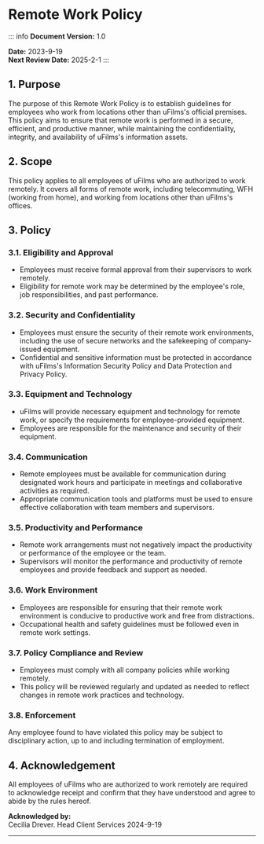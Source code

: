 # Remote Work Policy

::: info <Badge type="tip" text="Document Data:" />
**Document Version:** 1.0

**Date:** 2023-9-19  
**Next Review Date:** 2025-2-1
:::

## 1. Purpose

The purpose of this Remote Work Policy is to establish guidelines for employees who work from locations other than uFilms's official premises. This policy aims to ensure that remote work is performed in a secure, efficient, and productive manner, while maintaining the confidentiality, integrity, and availability of uFilms's information assets.

## 2. Scope

This policy applies to all employees of uFilms who are authorized to work remotely. It covers all forms of remote work, including telecommuting, WFH (working from home), and working from locations other than uFilms's offices.

## 3. Policy

### 3.1. Eligibility and Approval

- Employees must receive formal approval from their supervisors to work remotely.
- Eligibility for remote work may be determined by the employee's role, job responsibilities, and past performance.

### 3.2. Security and Confidentiality

- Employees must ensure the security of their remote work environments, including the use of secure networks and the safekeeping of company-issued equipment.
- Confidential and sensitive information must be protected in accordance with uFilms's Information Security Policy and Data Protection and Privacy Policy.

### 3.3. Equipment and Technology

- uFilms will provide necessary equipment and technology for remote work, or specify the requirements for employee-provided equipment.
- Employees are responsible for the maintenance and security of their equipment.

### 3.4. Communication

- Remote employees must be available for communication during designated work hours and participate in meetings and collaborative activities as required.
- Appropriate communication tools and platforms must be used to ensure effective collaboration with team members and supervisors.

### 3.5. Productivity and Performance

- Remote work arrangements must not negatively impact the productivity or performance of the employee or the team.
- Supervisors will monitor the performance and productivity of remote employees and provide feedback and support as needed.

### 3.6. Work Environment

- Employees are responsible for ensuring that their remote work environment is conducive to productive work and free from distractions.
- Occupational health and safety guidelines must be followed even in remote work settings.

### 3.7. Policy Compliance and Review

- Employees must comply with all company policies while working remotely.
- This policy will be reviewed regularly and updated as needed to reflect changes in remote work practices and technology.

### 3.8. Enforcement

Any employee found to have violated this policy may be subject to disciplinary action, up to and including termination of employment.

## 4. Acknowledgement

All employees of uFilms who are authorized to work remotely are required to acknowledge receipt and confirm that they have understood and agree to abide by the rules hereof.

**Acknowledged by:**  
Cecilia Drever. Head Client Services
2024-9-19

---
